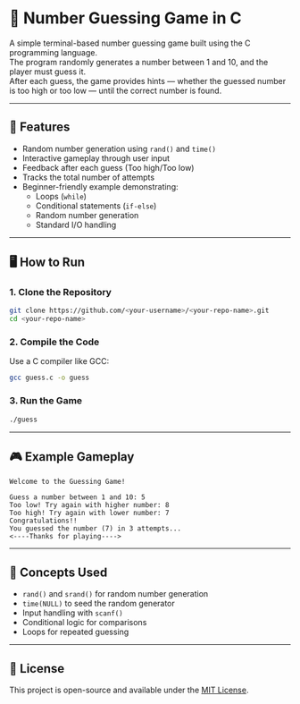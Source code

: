 # 🎯 Number Guessing Game in C

A simple terminal-based number guessing game built using the C programming language.  
The program randomly generates a number between 1 and 10, and the player must guess it.  
After each guess, the game provides hints — whether the guessed number is too high or too low — until the correct number is found.

---

## 🧩 Features

- Random number generation using `rand()` and `time()`
- Interactive gameplay through user input
- Feedback after each guess (Too high/Too low)
- Tracks the total number of attempts
- Beginner-friendly example demonstrating:
  - Loops (`while`)
  - Conditional statements (`if-else`)
  - Random number generation
  - Standard I/O handling

---

## 🖥️ How to Run

### 1. Clone the Repository

```bash
git clone https://github.com/<your-username>/<your-repo-name>.git
cd <your-repo-name>
```

### 2. Compile the Code

Use a C compiler like GCC:

```bash
gcc guess.c -o guess
```

### 3. Run the Game

```bash
./guess
```

---

## 🎮 Example Gameplay

```
Welcome to the Guessing Game!

Guess a number between 1 and 10: 5
Too low! Try again with higher number: 8
Too high! Try again with lower number: 7
Congratulations!!
You guessed the number (7) in 3 attempts...
<----Thanks for playing---->
```

---

## 🧠 Concepts Used

- `rand()` and `srand()` for random number generation
- `time(NULL)` to seed the random generator
- Input handling with `scanf()`
- Conditional logic for comparisons
- Loops for repeated guessing

---

## 📄 License

This project is open-source and available under the [MIT License](LICENSE).
